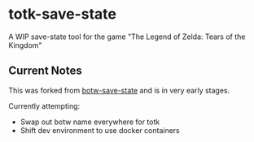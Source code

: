 # totk-save-state
A WIP save-state tool for the game "The Legend of Zelda: Tears of the Kingdom"

## Current Notes
This was forked from [botw-save-state](https://github.com/Pistonight/botw-save-state) and is in very early stages.

Currently attempting:
- Swap out botw name everywhere for totk
- Shift dev environment to use docker containers
